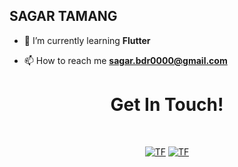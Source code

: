 ## SAGAR TAMANG

- 🌱 I’m currently learning **Flutter**

- 📫 How to reach me **sagar.bdr0000@gmail.com**

<h1 align="center">Get In Touch!</h1>
<br>
<p align="center">
  <a href="https://www.linkedin.com/in/sagar-tmg/"><img alt="TF" src="https://img.shields.io/badge/LinkedIn-26A5E4?style=for-the-badge&logo=LinkedIn&logoColor=white"/><a> 
  <a href="mailto:sagar.bdr0000@gmail.com"><img alt="TF" src="https://img.shields.io/badge/Email-D14836?style=for-the-badge&logo=gmail&logoColor=white" /></a>
</p>